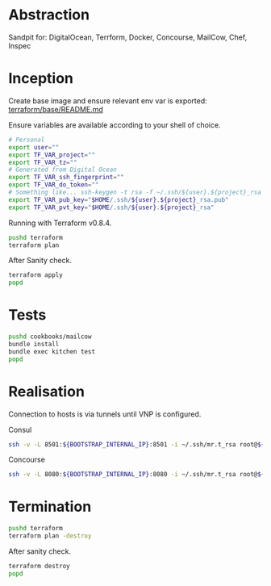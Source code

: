 # Abstraction

Sandpit for: DigitalOcean, Terrform, Docker, Concourse, MailCow, Chef, Inspec

# Inception

Create base image and ensure relevant env var is exported:
[terraform/base/README.md](https://github.com/Klazomenai/rehab.earth/blob/master/terraform/base/README.md)

Ensure variables are available according to your shell of choice.
```sh
# Personal
export user=""
export TF_VAR_project=""
export TF_VAR_tz=""
# Generated from Digital Ocean
export TF_VAR_ssh_fingerprint=""
export TF_VAR_do_token=""
# Something like... ssh-keygen -t rsa -f ~/.ssh/${user}.${project}_rsa
export TF_VAR_pub_key="$HOME/.ssh/${user}.${project}_rsa.pub"
export TF_VAR_pvt_key="$HOME/.ssh/${user}.${project}_rsa"
```

Running with Terraform v0.8.4.
```sh
pushd terraform
terraform plan
```

After Sanity check.
```sh
terraform apply
popd
```

# Tests

```sh
pushd cookbooks/mailcow
bundle install
bundle exec kitchen test
popd
```

# Realisation

Connection to hosts is via tunnels until VNP is configured.

Consul
```sh
ssh -v -L 8501:${BOOTSTRAP_INTERNAL_IP}:8501 -i ~/.ssh/mr.t_rsa root@${BASTION_EXTERNAL_IP}
```

Concourse
```sh
ssh -v -L 8080:${BOOTSTRAP_INTERNAL_IP}:8080 -i ~/.ssh/mr.t_rsa root@${BASTION_EXTERNAL_IP}
```

# Termination

```sh
pushd terraform
terraform plan -destroy
```

After sanity check.
```sh
terraform destroy
popd
```
